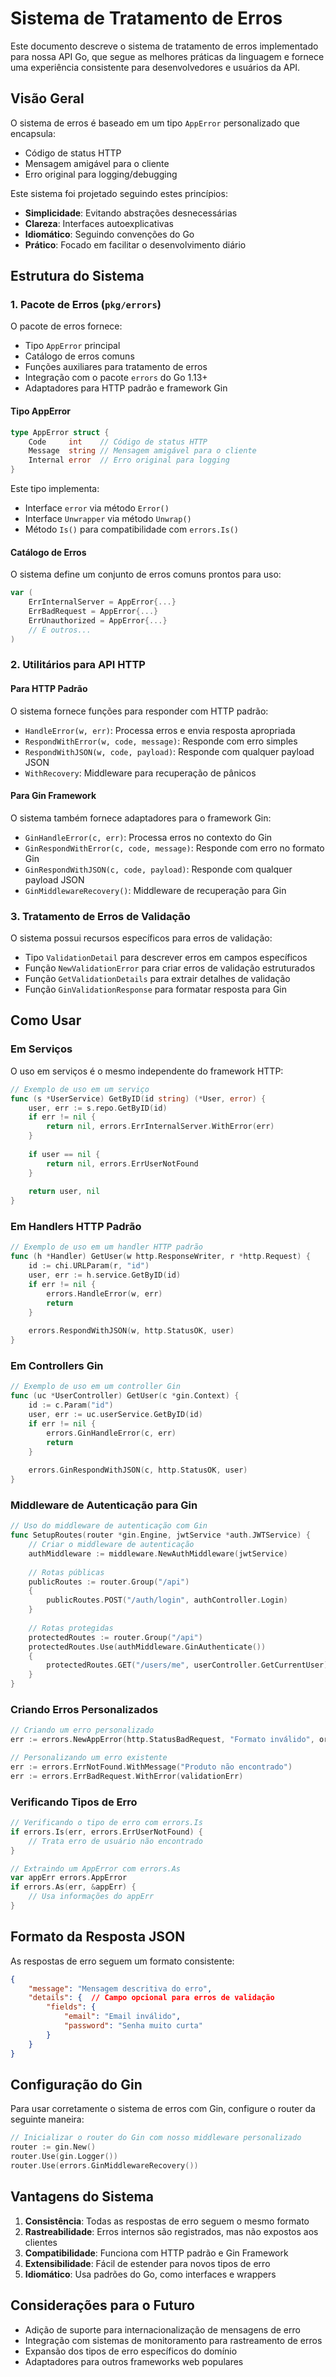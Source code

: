 # Sistema de Tratamento de Erros

Este documento descreve o sistema de tratamento de erros implementado para nossa API Go, que segue as melhores práticas da linguagem e fornece uma experiência consistente para desenvolvedores e usuários da API.

## Visão Geral

O sistema de erros é baseado em um tipo `AppError` personalizado que encapsula:
- Código de status HTTP
- Mensagem amigável para o cliente
- Erro original para logging/debugging

Este sistema foi projetado seguindo estes princípios:
- **Simplicidade**: Evitando abstrações desnecessárias
- **Clareza**: Interfaces autoexplicativas
- **Idiomático**: Seguindo convenções do Go
- **Prático**: Focado em facilitar o desenvolvimento diário

## Estrutura do Sistema

### 1. Pacote de Erros (`pkg/errors`)

O pacote de erros fornece:

- Tipo `AppError` principal
- Catálogo de erros comuns
- Funções auxiliares para tratamento de erros
- Integração com o pacote `errors` do Go 1.13+
- Adaptadores para HTTP padrão e framework Gin

#### Tipo AppError

```go
type AppError struct {
    Code     int    // Código de status HTTP
    Message  string // Mensagem amigável para o cliente
    Internal error  // Erro original para logging
}
```

Este tipo implementa:
- Interface `error` via método `Error()`
- Interface `Unwrapper` via método `Unwrap()`
- Método `Is()` para compatibilidade com `errors.Is()`

#### Catálogo de Erros

O sistema define um conjunto de erros comuns prontos para uso:

```go
var (
    ErrInternalServer = AppError{...}
    ErrBadRequest = AppError{...}
    ErrUnauthorized = AppError{...}
    // E outros...
)
```

### 2. Utilitários para API HTTP

#### Para HTTP Padrão

O sistema fornece funções para responder com HTTP padrão:

- `HandleError(w, err)`: Processa erros e envia resposta apropriada
- `RespondWithError(w, code, message)`: Responde com erro simples
- `RespondWithJSON(w, code, payload)`: Responde com qualquer payload JSON
- `WithRecovery`: Middleware para recuperação de pânicos

#### Para Gin Framework

O sistema também fornece adaptadores para o framework Gin:

- `GinHandleError(c, err)`: Processa erros no contexto do Gin
- `GinRespondWithError(c, code, message)`: Responde com erro no formato Gin
- `GinRespondWithJSON(c, code, payload)`: Responde com qualquer payload JSON
- `GinMiddlewareRecovery()`: Middleware de recuperação para Gin

### 3. Tratamento de Erros de Validação

O sistema possui recursos específicos para erros de validação:

- Tipo `ValidationDetail` para descrever erros em campos específicos
- Função `NewValidationError` para criar erros de validação estruturados
- Função `GetValidationDetails` para extrair detalhes de validação
- Função `GinValidationResponse` para formatar resposta para Gin

## Como Usar

### Em Serviços

O uso em serviços é o mesmo independente do framework HTTP:

```go
// Exemplo de uso em um serviço
func (s *UserService) GetByID(id string) (*User, error) {
    user, err := s.repo.GetByID(id)
    if err != nil {
        return nil, errors.ErrInternalServer.WithError(err)
    }
    
    if user == nil {
        return nil, errors.ErrUserNotFound
    }
    
    return user, nil
}
```

### Em Handlers HTTP Padrão

```go
// Exemplo de uso em um handler HTTP padrão
func (h *Handler) GetUser(w http.ResponseWriter, r *http.Request) {
    id := chi.URLParam(r, "id")
    user, err := h.service.GetByID(id)
    if err != nil {
        errors.HandleError(w, err)
        return
    }
    
    errors.RespondWithJSON(w, http.StatusOK, user)
}
```

### Em Controllers Gin

```go
// Exemplo de uso em um controller Gin
func (uc *UserController) GetUser(c *gin.Context) {
    id := c.Param("id")
    user, err := uc.userService.GetByID(id)
    if err != nil {
        errors.GinHandleError(c, err)
        return
    }
    
    errors.GinRespondWithJSON(c, http.StatusOK, user)
}
```

### Middleware de Autenticação para Gin

```go
// Uso do middleware de autenticação com Gin
func SetupRoutes(router *gin.Engine, jwtService *auth.JWTService) {
    // Criar o middleware de autenticação
    authMiddleware := middleware.NewAuthMiddleware(jwtService)
    
    // Rotas públicas
    publicRoutes := router.Group("/api")
    {
        publicRoutes.POST("/auth/login", authController.Login)
    }
    
    // Rotas protegidas
    protectedRoutes := router.Group("/api")
    protectedRoutes.Use(authMiddleware.GinAuthenticate())
    {
        protectedRoutes.GET("/users/me", userController.GetCurrentUser)
    }
}
```

### Criando Erros Personalizados

```go
// Criando um erro personalizado
err := errors.NewAppError(http.StatusBadRequest, "Formato inválido", originalErr)

// Personalizando um erro existente
err := errors.ErrNotFound.WithMessage("Produto não encontrado")
err := errors.ErrBadRequest.WithError(validationErr)
```

### Verificando Tipos de Erro

```go
// Verificando o tipo de erro com errors.Is
if errors.Is(err, errors.ErrUserNotFound) {
    // Trata erro de usuário não encontrado
}

// Extraindo um AppError com errors.As
var appErr errors.AppError
if errors.As(err, &appErr) {
    // Usa informações do appErr
}
```

## Formato da Resposta JSON

As respostas de erro seguem um formato consistente:

```json
{
    "message": "Mensagem descritiva do erro",
    "details": {  // Campo opcional para erros de validação
        "fields": {
            "email": "Email inválido",
            "password": "Senha muito curta"
        }
    }
}
```

## Configuração do Gin

Para usar corretamente o sistema de erros com Gin, configure o router da seguinte maneira:

```go
// Inicializar o router do Gin com nosso middleware personalizado
router := gin.New()
router.Use(gin.Logger())
router.Use(errors.GinMiddlewareRecovery())
```

## Vantagens do Sistema

1. **Consistência**: Todas as respostas de erro seguem o mesmo formato
2. **Rastreabilidade**: Erros internos são registrados, mas não expostos aos clientes
3. **Compatibilidade**: Funciona com HTTP padrão e Gin Framework
4. **Extensibilidade**: Fácil de estender para novos tipos de erro
5. **Idiomático**: Usa padrões do Go, como interfaces e wrappers

## Considerações para o Futuro

- Adição de suporte para internacionalização de mensagens de erro
- Integração com sistemas de monitoramento para rastreamento de erros
- Expansão dos tipos de erro específicos do domínio
- Adaptadores para outros frameworks web populares 